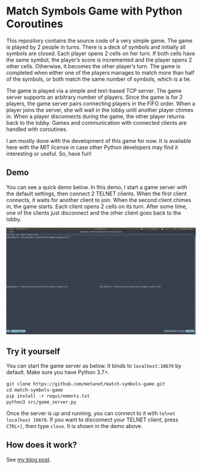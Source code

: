 # Match Symbols Game with Python Coroutines

This repository contains the source code of a very simple game. The game is played by 2 people in turns. There is a deck of symbols and initially all symbols are closed. Each player opens 2 cells on her turn. If both cells have the same symbol, the player’s score is incremented and the player opens 2 other cells. Otherwise, it becomes the other player’s turn. The game is completed when either one of the players manages to match more than half of the symbols, or both match the same number of symbols, which is a tie.

The game is played via a simple and text-based TCP server. The game server supports an arbitrary number of players. Since the game is for 2 players, the game server pairs connecting players in the FIFO order. When a player joins the server, she will wait in the lobby until another player chimes in. When a player disconnects during the game, the other player returns back to the lobby. Games and communication with connected clients are handled with coroutines.

I am mostly done with the development of this game for now. It is available here with the MIT license in case other Python developers may find it interesting or useful. So, have fun!




## Demo

You can see a quick demo below. In this demo, I start a game server with the default settings, then connect 2 TELNET clients. When the first client connects, it waits for another client to join. When the second client chimes in, the game starts. Each client opens 2 cells on its turn. After some time, one of the clients just disconnect and the other client goes back to the lobby. 

![](match-symbols.gif)



## Try it yourself

You can start the game server as below. It binds to `localhost:10670` by default. Make sure you have Python 3.7+. 

```
git clone https://github.com/metanet/match-symbols-game.git
cd match-symbols-game 
pip install -r requirements.txt
python3 src/game_server.py
```

Once the server is up and running,  you can connect to it with  `telnet localhost 10670`. If you want to disconnect your TELNET client,  press `CTRL+]`, then type `close`. It is shown in the demo above.




## How does it work?

See <a href="https://basri.dev/posts/2020-05-27-writing-a-simple-game-with-python-coroutines-match-symbols/" target="_blank">my blog post</a>. 